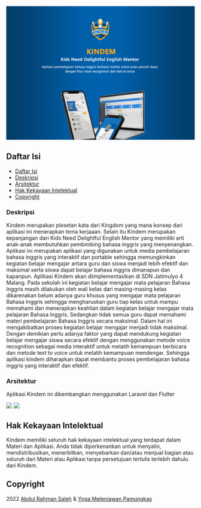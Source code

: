 <img src="https://github.com/Kindem-App/.github/blob/main/preview.jpg" >

## Daftar Isi
  - [Daftar Isi](#daftar-isi)
  - [Deskripsi](#deskripsi)
  - [Arsitektur](#arsitektur)
  - [Hak Kekayaan Intelektual](#hak-kekayaan-intelektual)
  - [Copyright](#copyright)
  
### Deskripsi
<p>Kindem merupakan plesetan kata dari Kingdom yang mana konsep dari aplikasi ini menerapkan tema kerjaaan. Selain itu Kindem merupakan kepanjangan dari Kids Need Delightful English Mentor yang memiliki arti anak-anak membutuhkan pembimbing bahasa inggris yang menyenangkan. Aplikasi ini merupakan aplikasi yang digunakan untuk media pembelajaran bahasa inggris yang interaktif dan portable sehingga memungkinkan kegiatan belajar mengajar antara guru dan siswa menjadi lebih efektif dan maksimal serta siswa dapat belajar bahasa inggris dimanapun dan kapanpun. Aplikasi Kindem akan diimplementasikan di SDN Jatimulyo 4 Malang. Pada sekolah ini kegiatan belajar mengajar mata pelajaran Bahasa Inggris masih dilakukan oleh wali kelas dari masing-masing kelas dikarenakan belum adanya guru khusus yang mengajar mata pelajaran Bahasa Inggris sehingga mengharuskan guru tiap kelas untuk mampu memahami dan menerapkan keahlian dalam kegiatan belajar mengajar mata pelajaran Bahasa Inggris. Sedangkan tidak semua guru dapat memahami materi pembelajaran Bahasa Inggris secara maksimal. Dalam hal ini mengakibatkan proses kegiatan belajar mengajar menjadi tidak maksimal. Dengan demikian perlu adanya faktor yang dapat mendukung kegiatan belajar mengajar siswa secara efektif dengan menggunakan metode voice recognition sebagai media interaktif untuk melatih kemampuan berbicara dan metode text to voice untuk melatih kemampuan mendengar. Sehingga aplikasi kindem diharapkan dapat membantu proses pembelajaran bahasa inggris yang interaktif dan efektif.</p>

### Arsitektur
<p>Aplikasi Kindem ini dikembangkan menggunakan Laravel dan Flutter</p>
<a href="https://laravel.com/"><img src="https://upload.wikimedia.org/wikipedia/commons/thumb/9/9a/Laravel.svg/985px-Laravel.svg.png" width="40"></a>
<a href="https://flutter.dev/"><img src="https://res.cloudinary.com/startup-grind/image/upload/c_fill,dpr_2.0,f_auto,g_center,h_500,q_auto:good,w_500/v1/gcs/platform-data-dsc/events/1_5-aoK8IBmXve5whBQM90GA.png" width="40"></a>

## Hak Kekayaan Intelektual

Kindem memiliki seluruh hak kekayaan intelektual yang terdapat dalam Materi dan Aplikasi. Anda tidak diperkenankan untuk menyalin, mendistribusikan, menerbitkan, menyebarkan dan/atau menjual bagian atau seluruh dari Materi atau Aplikasi tanpa persetujuan tertulis terlebih dahulu dari Kindem.

## Copyright
2022 [Abdul Rahman Saleh](https://www.linkedin.com/in/abdul-rahman-saleh-714120217/) & [Yoga Meleniawan Pamungkas](https://www.linkedin.com/in/yogameleniawan)
